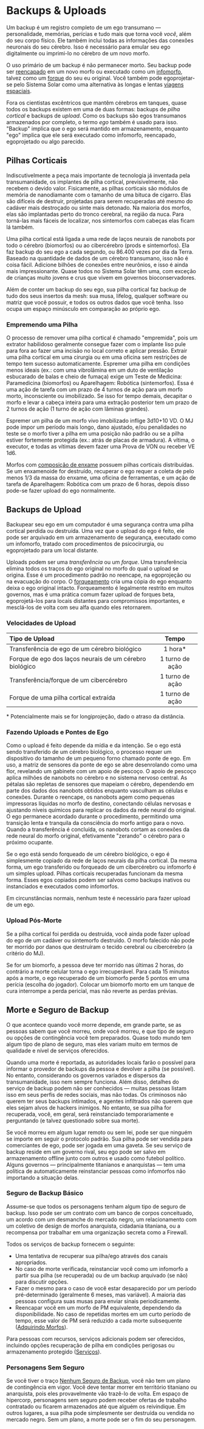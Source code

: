 # Backups & Uploads

Um backup é um registro completo de um ego transumano — personalidade, memórias, perícias e tudo mais que torna você _você_, além do seu corpo físico. Ele também inclui todas as informações das conexões neuronais do seu cérebro. Isso é necessário para emular seu ego digitalmente ou imprimi-lo no cérebro de um novo morfo.

O uso primário de um backup é não permanecer morto. Seu backup pode ser [reencapado](../15/02-resleeving.md) em um novo morfo ou executado como um [infomorfo](../13/08-infomorphs.md), talvez como um [forque](../15/04-forking-and-merging.md#types-of-forks) do seu eu original. Você também pode egoprojetar-se pelo Sistema Solar como uma alternativa às longas e lentas [viagens espaciais](../15/09-space-travel.md).

Fora os cientistas excêntricos que mantêm cérebros em tanques, quase todos os backups existem em uma de duas formas: backups de _pilha cortical_ e backups de _upload_. Como os backups são egos transumanos armazenados por completo, o termo _ego_ também é usado para isso. "Backup" implica que o ego será mantido em armazenamento, enquanto "ego" implica que ele será executado como infomorfo, reencapado, egoprojetado ou algo parecido.

## Pilhas Corticais

Indiscutivelmente a peça mais importante de tecnologia já inventada pela transumanidade, os implantes de pilha cortical, previsivelmente, não recebem o devido valor. Fisicamente, as pilhas corticais são módulos de memória de nanodiamante com o tamanho de uma bituca de cigarro. Elas são difíceis de destruir, projetadas para serem recuperadas até mesmo do cadáver mais destroçado ou sinte mais detonado. Na maioria dos morfos, elas são implantadas perto do tronco cerebral, na região da nuca. Para torná-las mais fáceis de localizar, nos sintemorfos com cabeças elas ficam lá também.

Uma pilha cortical está ligada a uma rede de laços neurais de nanobots por todo o cérebro (biomorfos) ou ao cibercérebro (prods e sintemorfos). Ela faz backup do seu ego a cada segundo, ou 86.400 vezes por dia da Terra. Baseado na quantidade de dados de um cérebro transumano, isso não é coisa fácil. Adicione bilhões de conexões entre neurônios, e isso é ainda mais impressionante. Quase todos no Sistema Solar têm uma, com exceção de crianças muito jovens e crus que vivem em governos bioconservadores.

Além de conter um backup do seu ego, sua pilha cortical faz backup de tudo dos seus insertos da mesh: sua musa, lifelog, qualquer software ou matriz que você possuir, e todos os outros dados que você tenha. Isso ocupa um espaço minúsculo em comparação ao próprio ego.

### Empremendo uma Pilha

O processo de remover uma pilha cortical é chamado "empremida", pois um extrator habilidoso geralmente consegue fazer com o implante liso pule para fora ao fazer uma incisão no local correto e aplicar pressão. Extrair uma pilha cortical em uma cirurgia ou em uma oficina sem restrições de tempo tem sucesso automaticamente. Espremer uma pilha em condições menos ideais (ex.: com uma vibrolâmina em um duto de ventilação esbucarado de balas e cheio de fumaça) exige um Teste de Medicina: Paramedicina (biomorfos) ou Aparelhagem: Robótica (sintemorfos). Essa é uma ação de tarefa com um prazo de 4 turnos de ação para um morfo morto, inconsciente ou imobilizado. Se isso for tempo demais, decapitar o morfo e levar a cabeça inteira para uma extração posterior tem um prazo de 2 turnos de ação (1 turno de ação com lâminas grandes).

Espremer um pilha de um morfo vivo imobilizado inflige 3d10+10&nbsp;VD. O MJ pode impor um período mais longo, dano ajustado, e/ou penalidades no teste se o morfo tiver a pilha em uma posição não padrão ou se a pilha estiver fortemente protegida (ex.: atrás de placas de armadura). A vítima, o executor, e todas as vítimas devem fazer uma Prova de VON ou receber VE 1d6.

Morfos com [composição de enxame](../16/20-nanoswarms-and-microswarms.md) possuem pilhas corticais distribuídas. Se um enxamenoide for destruído, recuperar o ego requer a coleta de pelo menos 1/3 da massa do enxame, uma oficina de ferramentas, e um ação de tarefa de Aparelhagem: Robótica com um prazo de 6 horas, depois disso pode-se fazer upload do ego normalmente.

## Backups de Upload

Backupear seu ego em um computador é uma segurança contra uma pilha cortical perdida ou destruída. Uma vez que o upload do ego é feito, ele pode ser arquivado em um armazenamento de segurança, executado como um infomorfo, tratado com procedimentos de psicocirurgia, ou egoprojetado para um local distante.

Uploads podem ser uma _transferência_ ou um _forque_. Uma transferência elimina todos os traços do ego original no morfo do qual o upload se origina. Esse é um procedimento padrão no reencape, na egoprojeção ou na evacuação do corpo. O [forqueamento](../15/04-forking-and-merging.md) cria uma cópia do ego enquanto deixa o ego original intacto. Forqueamento é legalmente restrito em muitos governos, mas é uma prática comum fazer upload de forques beta, egoprojetá-los para locais distantes para compromissos importantes, e mesclá-los de volta com seu alfa quando eles retornarem.

<!-- CLEANED blockquote class="table" -->

### Velocidades de Upload

| Tipo de Upload                                          |      Tempo      |
|:------------------------------------------------------- |:---------------:|
| Transferência de ego de um cérebro biológico            |   1 hora\*    |
| Forque de ego dos laços neurais de um cérebro biológico | 1 turno de ação |
| Transferência/forque de um cibercérebro                 | 1 turno de ação |
| Forque de uma pilha cortical extraída                   | 1 turno de ação |

\* Potencialmente mais se for longiprojeção, dado o atraso da distância.

<!-- CLEANED /blockquote -->

### Fazendo Uploads e Pontes de Ego

Como o upload é feito depende da mídia e da intenção. Se o ego está sendo transferido de um cérebro biológico, o processo requer um dispositivo do tamanho de um pequeno forno chamado ponte de ego. Em uso, a matriz de sensores da ponte de ego se abre desenrolando como uma flor, revelando um gabinete com um apoio de pescoço. O apoio de pescoço aplica milhões de nanobots no cérebro e no sistema nervoso central. As pétalas são repletas de sensores que mapeiam o cérebro, dependendo em parte dos dados dos nanobots obtidos enquanto vasculham as células e conexões. Durante o reencape, os nanobots agem como pequenas impressoras líquidas no morfo de destino, conectando células nervosas e ajustando níveis químicos para replicar os dados da rede neural do original. O ego permanece acordado durante o procedimento, permitindo uma transição lenta e tranquila da consciência do morfo antigo para o novo. Quando a transferência é concluída, os nanobots cortam as conexões da rede neural do morfo original, efetivamente "zerando" o cérebro para o próximo ocupante.

Se o ego está sendo forqueado de um cérebro biológico, o ego é simplesmente copiado da rede de laços neurais da pilha cortical. Da mesma forma, um ego transferido ou forqueado de um cibercérebro ou infomorfo é um simples upload. Pilhas corticais recuperadas funcionam da mesma forma. Esses egos copiados podem ser salvos como backups inativos ou instanciados e executados como infomorfos.

Em circunstâncias normais, nenhum teste é necessário para fazer upload de um ego.

### Upload Pós-Morte

Se a pilha cortical foi perdida ou destruída, você ainda pode fazer upload do ego de um cadáver ou sintemorfo destruído. O morfo falecido não pode ter morrido por danos que destruíram o tecido cerebral ou cibercérebro (a critério do MJ).

Se for um biomorfo, a pessoa deve ter morrido nas últimas 2 horas, do contrário a morte celular torna o ego irrecuperável. Para cada 15 minutos após a morte, o ego recuperado de um biomorfo perde 5 pontos em uma perícia (escolha do jogador). Colocar um biomorfo morto em um tanque de cura interrompe a perda pericial, mas não reverte as perdas prévias.

## Morte e Seguro de Backup

O que acontece quando você morre depende, em grande parte, se as pessoas sabem que você morreu, onde você morreu, e que tipo de seguro ou opções de contingência você tem preparados. Quase todo mundo tem algum tipo de plano de seguro, mas eles variam muito em termos de qualidade e nível de serviços oferecidos.

Quando uma morte é reportada, as autoridades locais farão o possível para informar o provedor de backups da pessoa e devolver a pilha (se possível). No entanto, considerando os governos variados e dispersos da transumanidade, isso nem sempre funciona. Além disso, detalhes do serviço de backup podem não ser conhecidos — muitas pessoas listam isso em seus perfis de redes sociais, mas não todas. Os criminosos não querem ter seus backups intimados, e agentes infiltrados não querem que eles sejam alvos de hackers inimigos. No entanto, se sua pilha for recuperada, você, em geral, será reinstanciado temporariamente e perguntando (e talvez questionado sobre sua morte).

Se você morreu em algum lugar remoto ou sem lei, pode ser que ninguém se importe em seguir o protocolo padrão. Sua pilha pode ser vendida para comerciantes de ego, pode ser jogada em uma gaveta. Se seu serviço de backup reside em um governo rival, seu ego pode ser salvo em armazenamento offline junto com outros e usado como futebol político. Alguns governos — principalmente titanianos e anarquistas — tem uma política de automaticamente reinstanciar pessoas como infomorfos não importando a situação delas.

### Seguro de Backup Básico

Assume-se que todos os personagens tenham algum tipo de seguro de backup. Isso pode ser um contrato com um banco de corpos conceituado, um acordo com um desmanche do mercado negro, um relacionamento com um coletivo de design de morfos anarquista, cidadania titaniana, ou a recompensa por trabalhar em uma organização secreta como a Firewall.

Todos os serviços de backup fornecem o seguinte:

- Uma tentativa de recuperar sua pilha/ego através dos canais apropriados.
- No caso de morte verificada, reinstanciar você como um infomorfo a partir sua pilha (se recuperada) ou de um backup arquivado (se não) para discutir opções.
- Fazer o mesmo para o caso de você estar desaparecido por um período pré-determinado (geralmente 6 meses, mas variável). A maioria das pessoas configura suas musas para enviar sinais periodicamente.
- Reencapar você em um morfo de PM equivalente, dependendo da disponibilidade. No caso de repetidas mortes em um curto período de tempo, esse valor de PM será reduzido a cada morte subsequente ([Adquirindo Morfos](../15/03-acquiring-morphs.md)).

Para pessoas com recursos, serviços adicionais podem ser oferecidos, incluindo opções recuperação de pilha em condições perigosas ou armazenamento protegido ([Serviços](../16/04-services.md)).

### Personagens Sem Seguro

Se você tiver o traço [Nenhum Seguro de Backup](../04/28-traits.md#no-backup-insurance), você não tem um plano de contingência em vigor. Você deve tentar morrer em território titaniano ou anarquista, pois eles provavelmente vão trazê-lo de volta. Em espaço de hipercorp, personagens sem seguro podem receber ofertas de trabalho contratado ou ficarem armazenados até que alguém os reivindique. Em outros lugares, a sua pilha pode simplesmente ser destruída ou vendida no mercado negro. Sem um plano, a morte pode ser o fim do seu personagem.

